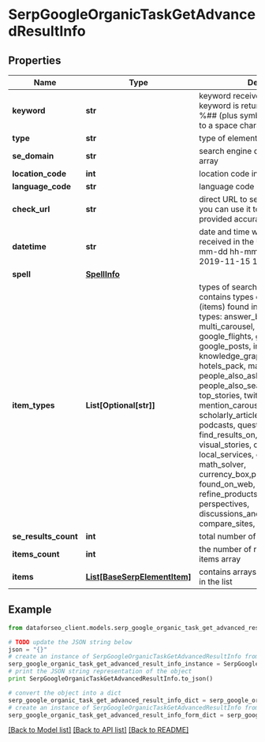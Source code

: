 # SerpGoogleOrganicTaskGetAdvancedResultInfo


## Properties

Name | Type | Description | Notes
------------ | ------------- | ------------- | -------------
**keyword** | **str** | keyword received in a POST array the keyword is returned with decoded %## (plus symbol ‘+’ will be decoded to a space character) | [optional] 
**type** | **str** | type of element | [optional] 
**se_domain** | **str** | search engine domain in a POST array | [optional] 
**location_code** | **int** | location code in a POST array | [optional] 
**language_code** | **str** | language code in a POST array | [optional] 
**check_url** | **str** | direct URL to search engine results you can use it to make sure that we provided accurate results | [optional] 
**datetime** | **str** | date and time when the result was received in the UTC format: “yyyy-mm-dd hh-mm-ss +00:00” example: 2019-11-15 12:57:46 +00:00 | [optional] 
**spell** | [**SpellInfo**](SpellInfo.md) |  | [optional] 
**item_types** | **List[Optional[str]]** | types of search results in SERP contains types of search results (items) found in SERP. possible item types: answer_box, app, carousel, multi_carousel, featured_snippet, google_flights, google_reviews, google_posts, images, jobs, knowledge_graph, local_pack, hotels_pack, map, organic, paid, people_also_ask, related_searches, people_also_search, shopping, top_stories, twitter, video, events, mention_carousel, recipes, top_sights, scholarly_articles, popular_products, podcasts, questions_and_answers, find_results_on, stocks_box, visual_stories, commercial_units, local_services, google_hotels, math_solver, currency_box,product_considerations, found_on_web, short_videos, refine_products, explore_brands, perspectives, discussions_and_forums, compare_sites, courses, ai_overview | [optional] 
**se_results_count** | **int** | total number of results in SERP | [optional] 
**items_count** | **int** | the number of results returned in the items array | [optional] 
**items** | [**List[BaseSerpElementItem]**](BaseSerpElementItem.md) | contains arrays of elements available in the list | [optional] 

## Example

```python
from dataforseo_client.models.serp_google_organic_task_get_advanced_result_info import SerpGoogleOrganicTaskGetAdvancedResultInfo

# TODO update the JSON string below
json = "{}"
# create an instance of SerpGoogleOrganicTaskGetAdvancedResultInfo from a JSON string
serp_google_organic_task_get_advanced_result_info_instance = SerpGoogleOrganicTaskGetAdvancedResultInfo.from_json(json)
# print the JSON string representation of the object
print SerpGoogleOrganicTaskGetAdvancedResultInfo.to_json()

# convert the object into a dict
serp_google_organic_task_get_advanced_result_info_dict = serp_google_organic_task_get_advanced_result_info_instance.to_dict()
# create an instance of SerpGoogleOrganicTaskGetAdvancedResultInfo from a dict
serp_google_organic_task_get_advanced_result_info_form_dict = serp_google_organic_task_get_advanced_result_info.from_dict(serp_google_organic_task_get_advanced_result_info_dict)
```
[[Back to Model list]](../README.md#documentation-for-models) [[Back to API list]](../README.md#documentation-for-api-endpoints) [[Back to README]](../README.md)


